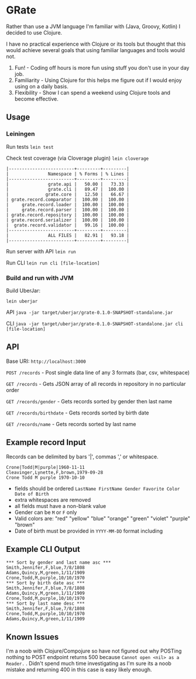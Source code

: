 # GRate

Rather than use a JVM language I'm familiar with (Java, Groovy, Kotlin) I decided to use Clojure.

I have no practical experience with Clojure or its tools but thought that this would achieve several goals that using 
familiar languages and tools would not.

1. Fun! - Coding off hours is more fun using stuff you don't use in your day job.
1. Familiarity - Using Clojure for this helps me figure out if I would enjoy using on a daily basis.
1. Flexibility - Show I can spend a weekend using Clojure tools and become effective.

## Usage

### Leiningen

Run tests
`lein test`

Check test coverage (via Cloverage plugin)
`lein cloverage`

```
|-------------------------+---------+---------|
|               Namespace | % Forms | % Lines |
|-------------------------+---------+---------|
|               grate.api |   50.00 |   73.33 |
|               grate.cli |   89.47 |  100.00 |
|              grate.core |   12.50 |   66.67 |
| grate.record.comparator |  100.00 |  100.00 |
|     grate.record.loader |  100.00 |  100.00 |
|     grate.record.parser |  100.00 |  100.00 |
| grate.record.repository |  100.00 |  100.00 |
| grate.record.serializer |  100.00 |  100.00 |
|  grate.record.validator |   99.16 |  100.00 |
|-------------------------+---------+---------|
|               ALL FILES |   82.91 |   93.18 |
|-------------------------+---------+---------|
```

Run server with API
`lein run`

Run CLI
`lein run cli [file-location]`


### Build and run with JVM

Build UberJar:

`lein uberjar`

API
`java -jar target/uberjar/grate-0.1.0-SNAPSHOT-standalone.jar`

CLI
`java -jar target/uberjar/grate-0.1.0-SNAPSHOT-standalone.jar cli [file-location]`


## API

Base URI: `http://localhost:3000`

`POST /records` - Post single data line of any 3 formats (bar, csv, whitespace)

`GET /records` - Gets JSON array of all records in repository in no particular order

`GET /records/gender` - Gets records sorted by gender then last name

`GET /records/birthdate` - Gets records sorted by birth date

`GET /records/name` - Gets records sorted by last name


## Example record Input

Records can be delimited by bars '|', commas ',' or whitespace.

```
Crone|Todd|M|purple|1960-11-11
Cleavinger,Lynette,F,brown,1979-09-28
Crone Todd M purple 1970-10-10
```

* fields should be ordered `LastName FirstName Gender Favorite Color Date of Birth`
* extra whitespaces are removed
* all fields must have a non-blank value
* Gender can be `M` or `F` only
* Valid colors are: "red" "yellow" "blue" "orange" "green" "violet" "purple" "brown"
* Date of birth must be provided in `YYYY-MM-DD` format including


## Example CLI Output
```
*** Sort by gender and last name asc ***
Smith,Jennifer,F,blue,7/8/1808
Adams,Quincy,M,green,1/11/1909
Crone,Todd,M,purple,10/10/1970
*** Sort by birth date asc ***
Smith,Jennifer,F,blue,7/8/1808
Adams,Quincy,M,green,1/11/1909
Crone,Todd,M,purple,10/10/1970
*** Sort by last name desc ***
Smith,Jennifer,F,blue,7/8/1808
Crone,Todd,M,purple,10/10/1970
Adams,Quincy,M,green,1/11/1909
```

## Known Issues

I'm a noob with Clojure/Compojure so have not figured out why POSTing nothing to POST endpoint
returns 500 because `Cannot open <nil> as a Reader.` .  Didn't spend much time investigating as I'm sure its a noob mistake and returning
400 in this case is easy likely enough.